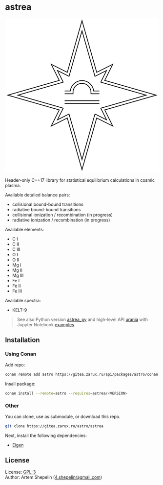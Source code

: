# astrea

![logo](assets/logo.svg)

Header-only C++17 library for statistical equilibrium calculations in cosmic
plasma.

Available detailed balance pairs:

- collisional bound-bound transitions
- radiative bound-bound transitions
- collisional ionization / recombination (in progress)
- radiative ionization / recombination (in progress)

Available elements:

- C I
- C II
- C III
- O I
- O II
- Mg I
- Mg II
- Mg III
- Fe I
- Fe II
- Fe III

Available spectra:

- KELT-9

> See also Python version [astrea_py](https://gitea.zarux.ru/astro/astrea_py)
> and high-level API [urania](https://gitea.zarux.ru/astro/urania) with Jupyter
> Notebook
> [examples](https://gitea.zarux.ru/astro/urania/src/branch/main/examples).

## Installation

### Using Conan

Add repo:

```sh
conan remote add astro https://gitea.zarux.ru/api/packages/astro/conan
```

Insall package:

```sh
conan install --remote=astro --requires=astrea/<VERSION>
```

### Other

You can clone, use as submodule, or download this repo.

```sh
git clone https://gitea.zarux.ru/astro/astrea
```

Next, install the following dependencies:

- [Eigen](https://eigen.tuxfamily.org/index.php?title=Main_Page)

## License

License: [GPL-3](./LICENSE)  
Author: Artem Shepelin (4.shepelin@gmail.com)